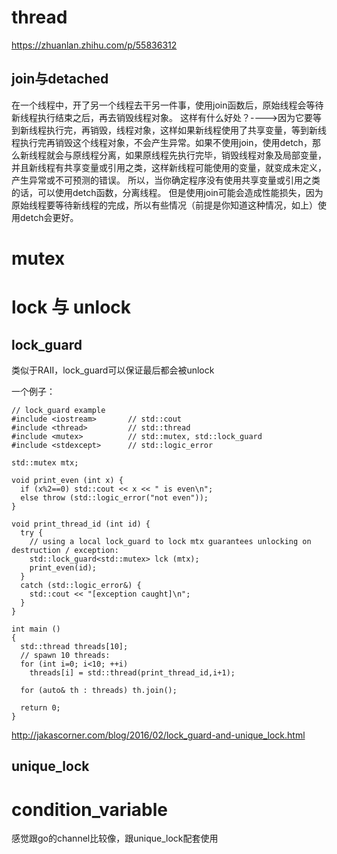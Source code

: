 # thread

https://zhuanlan.zhihu.com/p/55836312


## join与detached


在一个线程中，开了另一个线程去干另一件事，使用join函数后，原始线程会等待新线程执行结束之后，再去销毁线程对象。
这样有什么好处？---->因为它要等到新线程执行完，再销毁，线程对象，这样如果新线程使用了共享变量，等到新线程执行完再销毁这个线程对象，不会产生异常。如果不使用join，使用detch，那么新线程就会与原线程分离，如果原线程先执行完毕，销毁线程对象及局部变量，并且新线程有共享变量或引用之类，这样新线程可能使用的变量，就变成未定义，产生异常或不可预测的错误。
所以，当你确定程序没有使用共享变量或引用之类的话，可以使用detch函数，分离线程。
但是使用join可能会造成性能损失，因为原始线程要等待新线程的完成，所以有些情况（前提是你知道这种情况，如上）使用detch会更好。


# mutex

# lock 与 unlock


## lock_guard

类似于RAII，lock_guard可以保证最后都会被unlock

一个例子：

    // lock_guard example
    #include <iostream>       // std::cout
    #include <thread>         // std::thread
    #include <mutex>          // std::mutex, std::lock_guard
    #include <stdexcept>      // std::logic_error

    std::mutex mtx;

    void print_even (int x) {
      if (x%2==0) std::cout << x << " is even\n";
      else throw (std::logic_error("not even"));
    }

    void print_thread_id (int id) {
      try {
        // using a local lock_guard to lock mtx guarantees unlocking on destruction / exception:
        std::lock_guard<std::mutex> lck (mtx);
        print_even(id);
      }
      catch (std::logic_error&) {
        std::cout << "[exception caught]\n";
      }
    }

    int main ()
    {
      std::thread threads[10];
      // spawn 10 threads:
      for (int i=0; i<10; ++i)
        threads[i] = std::thread(print_thread_id,i+1);

      for (auto& th : threads) th.join();

      return 0;
    }

http://jakascorner.com/blog/2016/02/lock_guard-and-unique_lock.html

## unique_lock

# condition_variable

感觉跟go的channel比较像，跟unique_lock配套使用
